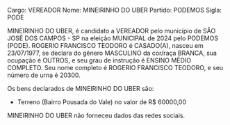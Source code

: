 Cargo: VEREADOR
Nome: MINEIRINHO DO UBER
Partido: PODEMOS
Sigla: PODE

MINEIRINHO DO UBER, é candidato a VEREADOR pelo município de SÃO JOSÉ DOS CAMPOS - SP na eleição MUNICIPAL de 2024 pelo PODEMOS (PODE).
ROGERIO FRANCISCO TEODORO é CASADO(A), nasceu em 23/07/1977, se declara do gênero MASCULINO da cor/raça BRANCA, sua ocupação é OUTROS, e seu grau de instrução é ENSINO MÉDIO COMPLETO.
Seu nome completo é ROGERIO FRANCISCO TEODORO, e seu número de urna é 20300.

Os bens declarados de MINEIRINHO DO UBER são: 
- Terreno (Bairro Pousada do Vale) no valor de R$ 60000,00

MINEIRINHO DO UBER não forneceu dados das redes sociais.